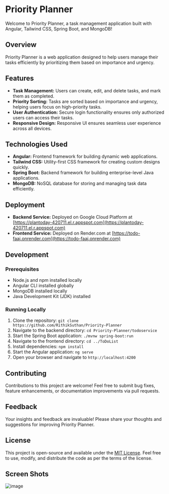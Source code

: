 # Priority Planner

Welcome to Priority Planner, a task management application built with Angular, Tailwind CSS, Spring Boot, and MongoDB!

## Overview

Priority Planner is a web application designed to help users manage their tasks efficiently by prioritizing them based on importance and urgency.

## Features

- **Task Management:** Users can create, edit, and delete tasks, and mark them as completed.
- **Priority Sorting:** Tasks are sorted based on importance and urgency, helping users focus on high-priority tasks.
- **User Authentication:** Secure login functionality ensures only authorized users can access their tasks.
- **Responsive Design:** Responsive UI ensures seamless user experience across all devices.

## Technologies Used

- **Angular:** Frontend framework for building dynamic web applications.
- **Tailwind CSS:** Utility-first CSS framework for creating custom designs quickly.
- **Spring Boot:** Backend framework for building enterprise-level Java applications.
- **MongoDB:** NoSQL database for storing and managing task data efficiently.

## Deployment

- **Backend Service:** Deployed on Google Cloud Platform at [https://plantoday-420711.el.r.appspot.com](https://plantoday-420711.el.r.appspot.com)
- **Frontend Service:** Deployed on Render.com at [https://todo-faaj.onrender.com](https://todo-faaj.onrender.com)

## Development

### Prerequisites

- Node.js and npm installed locally
- Angular CLI installed globally
- MongoDB installed locally
- Java Development Kit (JDK) installed

### Running Locally

1. Clone the repository: `git clone https://github.com/RithikSuthan/Priority-Planner`
2. Navigate to the backend directory: `cd Priority-Planner/todoservice`
3. Start the Spring Boot application: `./mvnw spring-boot:run`
4. Navigate to the frontend directory: `cd ../ToDoList`
5. Install dependencies: `npm install`
6. Start the Angular application: `ng serve`
7. Open your browser and navigate to `http://localhost:4200`

## Contributing

Contributions to this project are welcome! Feel free to submit bug fixes, feature enhancements, or documentation improvements via pull requests.

## Feedback

Your insights and feedback are invaluable! Please share your thoughts and suggestions for improving Priority Planner.

## License

This project is open-source and available under the [MIT License](LICENSE). Feel free to use, modify, and distribute the code as per the terms of the license.

## Screen Shots

![image](https://github.com/RithikSuthan/Priority-Planner/assets/72434153/3257f381-618e-41d1-9604-6a33917bf8b2)
